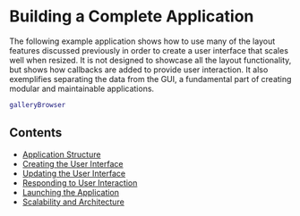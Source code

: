 
# Building a Complete Application

The following example application shows how to use many of the layout features discussed previously in order to create a user interface that scales well when resized. It is not designed to showcase all the layout functionality, but shows how callbacks are added to provide user interaction. It also exemplifies separating the data from the GUI, a fundamental part of creating modular and maintainable applications.

```matlab
galleryBrowser
```

## Contents
- [Application Structure](ApplicationStructure.md)
- [Creating the User Interface](CreateInterface.md) 
- [Updating the User Interface](UpdateInterface.md)
- [Responding to User Interaction](OnListSelection.md)
- [Launching the Application](RunningIt.md)
- [Scalability and Architecture](Scalability.md)